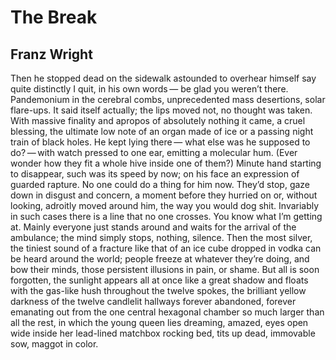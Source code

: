 # The Break
## Franz Wright
Then he stopped
dead on the sidewalk
astounded
to overhear himself
say quite distinctly
I quit,
in his own words —
be glad you weren’t there.
Pandemonium
in the cerebral
combs, unprecedented
mass desertions, solar
flare-ups.
It said
itself
actually;
the lips moved
not, no thought was
taken. With massive finality
and apropos of absolutely
nothing it came,
a cruel blessing,
the ultimate low
note of an organ
made of ice or a passing
night train
of black holes. He
kept lying there —
what else was he
supposed to do? — with watch
pressed to one ear, emitting
a molecular hum. (Ever wonder
how they fit a whole
hive inside one
of them?) Minute
hand starting to disappear,
such was its speed
by now; on his face
an expression
of guarded rapture.
No one could do a thing
for him now. They’d stop,
gaze down
in disgust
and concern, a moment before
they hurried on or,
without looking,
adroitly moved
around him, the way you would
dog shit. Invariably
in such cases there is a line
that no one crosses.
You know what
I’m getting at. Mainly
everyone just stands around
and waits for the arrival
of the ambulance; the mind simply stops, nothing,
silence. Then
the most silver,
the tiniest
sound
of a fracture
like that of an ice cube
dropped in vodka
can be heard
around the world;
people freeze
at whatever they’re doing, and bow
their minds, those persistent
illusions in pain,
or shame. But all
is soon forgotten,
the sunlight appears
all at once like
a great shadow
and floats with the gas-like hush
throughout the twelve spokes,
the brilliant yellow darkness
of the twelve candlelit
hallways forever
abandoned, forever
emanating out from
the one central
hexagonal chamber
so much larger than all
the rest, in which
the young queen lies
dreaming, amazed,
eyes open wide
inside
her lead-lined matchbox
rocking bed,
tits up
dead, immovable
sow, maggot
in color.